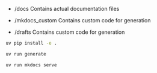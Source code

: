  
- /docs
  Contains actual documentation files

- /mkdocs_custom
  Contains custom code for generation

- /drafts
  Contains custom code for generation


```bash
uv pip install -e .
```

```bash
uv run generate
```

```bash
uv run mkdocs serve
```